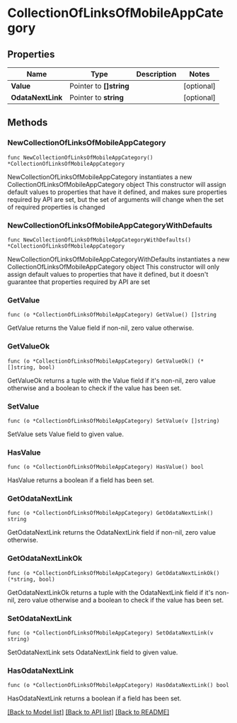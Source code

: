 # CollectionOfLinksOfMobileAppCategory

## Properties

Name | Type | Description | Notes
------------ | ------------- | ------------- | -------------
**Value** | Pointer to **[]string** |  | [optional] 
**OdataNextLink** | Pointer to **string** |  | [optional] 

## Methods

### NewCollectionOfLinksOfMobileAppCategory

`func NewCollectionOfLinksOfMobileAppCategory() *CollectionOfLinksOfMobileAppCategory`

NewCollectionOfLinksOfMobileAppCategory instantiates a new CollectionOfLinksOfMobileAppCategory object
This constructor will assign default values to properties that have it defined,
and makes sure properties required by API are set, but the set of arguments
will change when the set of required properties is changed

### NewCollectionOfLinksOfMobileAppCategoryWithDefaults

`func NewCollectionOfLinksOfMobileAppCategoryWithDefaults() *CollectionOfLinksOfMobileAppCategory`

NewCollectionOfLinksOfMobileAppCategoryWithDefaults instantiates a new CollectionOfLinksOfMobileAppCategory object
This constructor will only assign default values to properties that have it defined,
but it doesn't guarantee that properties required by API are set

### GetValue

`func (o *CollectionOfLinksOfMobileAppCategory) GetValue() []string`

GetValue returns the Value field if non-nil, zero value otherwise.

### GetValueOk

`func (o *CollectionOfLinksOfMobileAppCategory) GetValueOk() (*[]string, bool)`

GetValueOk returns a tuple with the Value field if it's non-nil, zero value otherwise
and a boolean to check if the value has been set.

### SetValue

`func (o *CollectionOfLinksOfMobileAppCategory) SetValue(v []string)`

SetValue sets Value field to given value.

### HasValue

`func (o *CollectionOfLinksOfMobileAppCategory) HasValue() bool`

HasValue returns a boolean if a field has been set.

### GetOdataNextLink

`func (o *CollectionOfLinksOfMobileAppCategory) GetOdataNextLink() string`

GetOdataNextLink returns the OdataNextLink field if non-nil, zero value otherwise.

### GetOdataNextLinkOk

`func (o *CollectionOfLinksOfMobileAppCategory) GetOdataNextLinkOk() (*string, bool)`

GetOdataNextLinkOk returns a tuple with the OdataNextLink field if it's non-nil, zero value otherwise
and a boolean to check if the value has been set.

### SetOdataNextLink

`func (o *CollectionOfLinksOfMobileAppCategory) SetOdataNextLink(v string)`

SetOdataNextLink sets OdataNextLink field to given value.

### HasOdataNextLink

`func (o *CollectionOfLinksOfMobileAppCategory) HasOdataNextLink() bool`

HasOdataNextLink returns a boolean if a field has been set.


[[Back to Model list]](../README.md#documentation-for-models) [[Back to API list]](../README.md#documentation-for-api-endpoints) [[Back to README]](../README.md)


